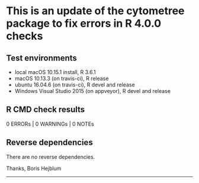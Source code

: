 # This is an update of the cytometree package to fix errors in R 4.0.0 checks

## Test environments  
* local macOS 10.15.1 install, R 3.6.1
* macOS 10.13.3 (on travis-ci), R release
* ubuntu 16.04.6 (on travis-ci), R devel and release
* Windows Visual Studio 2015 (on appveyor), R devel and release


## R CMD check results  
0 ERRORs | 0 WARNINGs | 0 NOTEs

## Reverse dependencies  
There are no reverse dependencies.


Thanks, Boris Hejblum

---
